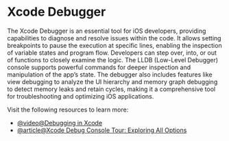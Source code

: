 # Xcode Debugger

The Xcode Debugger is an essential tool for iOS developers, providing capabilities to diagnose and resolve issues within the code. It allows setting breakpoints to pause the execution at specific lines, enabling the inspection of variable states and program flow. Developers can step over, into, or out of functions to closely examine the logic. The LLDB (Low-Level Debugger) console supports powerful commands for deeper inspection and manipulation of the app’s state. The debugger also includes features like view debugging to analyze the UI hierarchy and memory graph debugging to detect memory leaks and retain cycles, making it a comprehensive tool for troubleshooting and optimizing iOS applications.

Visit the following resources to learn more:

- [@video@Debugging in Xcode](https://www.youtube.com/watch?v=ZAqnJQn7xp4)
- [@article@Xcode Debug Console Tour: Exploring All Options](https://www.avanderlee.com/xcode/xcode-debug-console/)